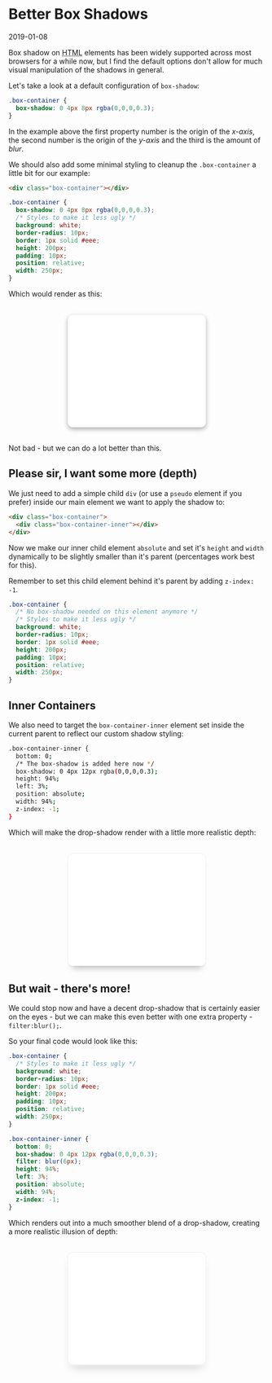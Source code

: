 # Better Box Shadows

2019-01-08

<style>
  .message {
      position: relative;
      z-index: 1;
  }
  .box-container,
  .box-container-depth {
    background: white;
    box-shadow: 0 4px 8px rgba(0,0,0,0.3);
    border: 1px solid #eee;
    border-radius: 10px;
    margin: 2rem auto;
    padding: 10px;
    position: relative;
    height: 200px;
    width: 250px;
  }
  .box-container-depth { box-shadow: none; }
  .box-container-depth .box-container-depth-inner {
    bottom: 0;
    box-shadow: 0 4px 12px rgba(0,0,0,0.3);
    content:'';
    position: absolute;
    width: 94%;
    height: 94%;
    left: 3%;
    z-index: -1;
  }
  .box-container-depth-inner.blur {
      filter: blur(6px);
  }
</style>

Box shadow on <abbr title="hypertext markup language">HTML</abbr> elements has been widely supported across most browsers for a while now, but I find the default options don't allow for much visual manipulation of the shadows in general.

Let's take a look at a default configuration of `box-shadow`:

```css
.box-container {
  box-shadow: 0 4px 8px rgba(0,0,0,0.3);
}
```

In the example above the first property number is the origin of the *x-axis*, the second number is the origin of the *y-axis* and the third is the amount of *blur*.

We should also add some minimal styling to cleanup the `.box-container` a little bit for our example:

```html
<div class="box-container"></div>
```

```css
.box-container {
  box-shadow: 0 4px 8px rgba(0,0,0,0.3);
  /* Styles to make it less ugly */
  background: white;
  border-radius: 10px;
  border: 1px solid #eee;
  height: 200px;
  padding: 10px;
  position: relative;
  width: 250px;
}
```

Which would render as this:


<div class="box-container"></div>


Not bad - but we can do a lot better than this.

## Please sir, I want some more (depth)

We just need to add a simple child `div` (or use a `pseudo` element if you prefer) inside our main element we want to apply the shadow to:

```html
<div class="box-container">
  <div class="box-container-inner"></div>
</div>
```

Now we make our inner child element `absolute` and set it's `height` and `width` dynamically to be slightly smaller than it's parent (percentages work best for this). 

Remember to set this child element behind it's parent by adding `z-index: -1`.

```css
.box-container {
  /* No box-shadow needed on this element anymore */
  /* Styles to make it less ugly */
  background: white;
  border-radius: 10px;
  border: 1px solid #eee;
  height: 200px;
  padding: 10px;
  position: relative;
  width: 250px;
}
```

## Inner Containers

We also need to target the `box-container-inner` element set inside the current parent to reflect our custom shadow styling:

```sh
.box-container-inner {
  bottom: 0;
  /* The box-shadow is added here now */
  box-shadow: 0 4px 12px rgba(0,0,0,0.3);
  height: 94%;
  left: 3%;
  position: absolute;
  width: 94%;
  z-index: -1;
}
```

Which will make the drop-shadow render with a little more realistic depth:


<div class="box-container-depth"><span class="box-container-depth-inner"></span></div>

## But wait - there's more!

We could stop now and have a decent drop-shadow that is certainly easier on the eyes - but we can make this even better with one extra property - `filter:blur();`. 

So your final code would look like this:

```css
.box-container {
  /* Styles to make it less ugly */
  background: white;
  border-radius: 10px;
  border: 1px solid #eee;
  height: 200px;
  padding: 10px;
  position: relative;
  width: 250px;
}

.box-container-inner {
  bottom: 0;
  box-shadow: 0 4px 12px rgba(0,0,0,0.3);
  filter: blur(6px);
  height: 94%;
  left: 3%;
  position: absolute;
  width: 94%;
  z-index: -1;
}
```

Which renders out into a much smoother blend of a drop-shadow, creating a more realistic illusion of depth:


<div class="box-container-depth">
  <span class="box-container-depth-inner blur"></span>
</div>



